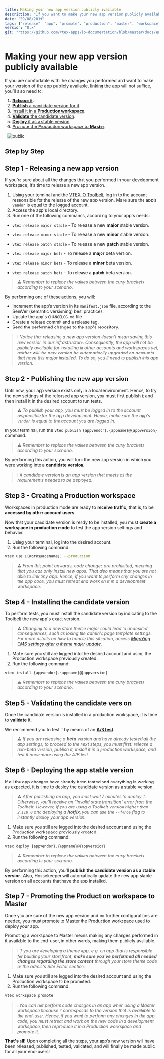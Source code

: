 ```yaml
---
title: Making your new app version publicly available
description: "If you want to make your new app version publicly available, linking it will not suffice. Learn in this recipe the step by step on how to make your new configurations finally available to the end user."
date: "29/08/2019"
tags: ["release", "app", "promote", "production", "master", "workspace", "public", "available", "end-user", "version", "production-mode"]
version: "0.x"
git: "https://github.com/vtex-apps/io-documentation/blob/master/docs/en/Recipes/store/making-your-new-app-version-publicly-available.md"
---
```


# Making your new app version publicly available

If you are comfortable with the changes you performed and want to make your version of the app publicly available, [linking the app](https://vtex.io/docs/recipes/store/linking-an-app) will not suffice, you’ll also need to:

1. [**Release** it](#step-1---releasing-a-new-app-version).
2. [**Publish** a candidate version for it](#step-2---publishing-the-new-app-version).
3. [Install it in a **Production workspace**](#step-3---creating-a-production-workspace).
4. [**Validate** the candidate version](#step-5---validating-the-candidate-version).
5. [**Deploy** it as a stable version](#step-6---deploying-the-app-stable-version).
6. [Promote the Production workspace to **Master**](#step-7---promoting-the-production-workspace-to-master).

&nbsp;
![public](https://user-images.githubusercontent.com/60782333/92799699-61332680-f38a-11ea-8a06-a342607070d9.png)
&nbsp;

## Step by Step

## Step 1 - Releasing a new app version

If you’re sure about all the changes that you performed in your development workspace, it’s time to release a new app version.

1. Using your terminal and the [VTEX IO Toolbelt](https://vtex.io/docs/recipes/development/vtex-io-cli-installment-and-command-reference#command-reference), log in to the account responsible for the release of the new app version. Make sure the app’s `vendor` is equal to the logged account.
2. Access the app's local directory.
3. Run one of the following commands, according to your app's needs:

- `vtex release major stable` - To release a new **major** stable version.
- `vtex release minor stable` - To release a new **minor** stable version.
- `vtex release patch stable` - To release a new **patch** stable version.

- `vtex release major beta` - To release a **major** beta version.
- `vtex release minor beta` - To release a **minor** beta version.
- `vtex release patch beta` - To release a **patch** beta version.

>⚠️ *Remember to replace the values between the curly brackets according to your scenario.*

By performing one of these actions, you will:

- Increment the app’s version in its `manifest.json` file, according to the SemVer (semantic versioning) best practices.
- Update the app's `CHANGELOG.md` file.
- Create a release commit and a release tag.
- Send the performed changes to the app's repository.

>ℹ️ *Notice that releasing a new app version doesn't mean saving this new version in our infrastructure. Consequently, the app will not be publicly available for installing in other accounts and workspaces yet, neither will the new version be automatically upgraded on accounts that have this major installed. To do so, you'll need to publish this app version.*

## Step 2 - Publishing the new app version

Until now, your app version exists only in a local environment. Hence, to try the new settings of the released app version, you must first publish it and then install it in the desired account to run tests.

>⚠️ *To publish your app, you must be logged in to the account responsible for the app development. Hence, make sure the app’s `vendor` is equal to the account you are logged in.*

In your terminal, run the `vtex publish {appvendor}.{appname}@{appversion}` command.

>⚠️ *Remember to replace the values between the curly brackets according to your scenario.*

By performing this action, you will turn the new app version in which you were working into a **candidate version.**

>ℹ️ *A candidate version is an app version that meets all the requirements needed to be deployed.*

## Step 3 - Creating a Production workspace

Workspaces in production mode are ready to **receive traffic**, that is, to be **accessed by other account users**. 

Now that your candidate version is ready to be installed, you must **create a workspace in production mode**  to test the app version settings and behavior. 

1. Using your terminal, log into the desired account.
2. Run the following command:

```sh
vtex use {{WorkspaceName}} --production
```

>⚠️ *From this point onwards, code changes are prohibited, meaning that you can only install new apps. That also means that you are not able to link any app. Hence, if you want to perform any changes in the app code, you must retreat and work on it in a development workspace.*

## Step 4 - Installing the candidate version

To perform tests, you must install the candidate version by indicating to the Toolbelt the new app's exact version.

>⚠️ *Changing to a new store theme major could lead to undesired consequences, such as losing the admin's page template settings. For more details on how to handle this situation, access [Migrating CMS settings after a theme major update](https://developers.vtex.com/vtex-developer-docs/docs/vtex-io-documentation-migrating-cms-settings-after-major-update).*

1. Make sure you still are logged into the desired account and using the Production workspace previously created. 
2. Run the following command:

```sh
vtex install {appvendor}.{appname}@{appversion}
```

>⚠️ *Remember to replace the values between the curly brackets according to your scenario.*

## Step 5 - Validating the candidate version

Once the candidate version is installed in a production workspace, it is time to **validate** it. 

We recommend you to test it by means of an [**A/B test**](https://vtex.io/docs/recipes/store/running-native-ab-testing).

>⚠️ *If you are releasing a **beta** version and have already tested all the app settings, to proceed to the next steps, you must first: release a non-beta version, publish it, install it in a production workspace, and test it once more using the A/B test.*

## Step 6 - Deploying the app stable version

If all the app changes have already been tested and everything is working as expected, it is time to deploy the candidate version as a stable version.

>⚠️ *After publishing an app, you must wait 7 minutes to deploy it. Otherwise, you'll receive an "Invalid state transition" error from the Toolbelt. However, if you are using a Toolbelt version higher than `2.118.0` and deploying a **hotfix**, you can use the `--force` flag to instantly deploy your app version.*

1. Make sure you still are logged into the desired account and using the Production workspace previously created. 
2. Run the following command:

```sh
vtex deploy {appvendor}.{appname}@{appversion}
```

>⚠️ *Remember to replace the values between the curly brackets according to your scenario.*

By performing this action, you'll **publish the candidate version as a stable version**. Also, Housekeeper will automatically update the new app stable version on all accounts that have the app installed.

## Step 7 - Promoting the Production workspace to Master

Once you are sure of the new app version and no further configurations are needed, you must promote to Master the Production workspace used to deploy your app.

Promoting a workspace to Master means making any changes performed in it available to the end-user, in other words, making them publicly available.

>ℹ️ *If you are developing a theme app, e.g. an app that is responsible for building your storefront, **make sure you've performed all needed changes regarding the store content** through your store theme code or the admin's Site Editor section.*

1. Make sure you still are logged into the desired account and using the Production workspace to be promoted.
2. Run the following command:

```sh
vtex workspace promote
```

>ℹ️ *You can not perform code changes in an app when using a Master workspace because it corresponds to the version that is available to the end-user. Hence, if you want to perform any changes in the app code, you must retreat and work on the new code in a development workspace, then reproduce it in a Production workspace and promote it.*

**That's all!** Upon completing all the steps, your app’s new version will have been released, published, tested, validated, and will finally be made public for all your end-users!
